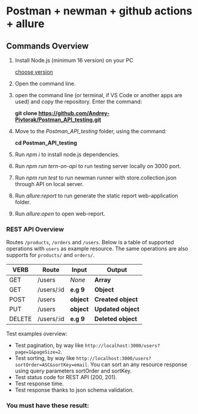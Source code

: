 # **Postman + newman + github actions + allure**

## **Commands Overview**
1. Install Node.js (minimum 16 version) on your PC

    [choose version](https://nodejs.org/en/download/releases/)

2. Open the command line.
3. open the command line (or terminal, if VS Code or another apps are used) and copy the repository. Enter the command:

    **git clone https://github.com/Andrey-Pivtorak/Postman_API_testing.git**

4. Move to the _Postman_API_testing_ folder, using the command:

    **cd Postman_API_testing**

5. Run _npm i_ to install node.js dependencies.
6. Run _npm run tern-on-api_ to run testing server locally on 3000 port.
7. Run _npm run test_ to run newman runner with store.collection.json through API on local server.
8. Run _allure:report_ to run generate the static report web-application folder.
9. Run _allure:open_ to open web-report.

### REST API Overview
Routes `/products`, `/orders` and `/users`. Below is a table of supported operations with `users` as example resource. The same operations are also supports for `products/` and `orders/`.

| VERB     |Route       |Input       |Output              |
|----------|------------|------------|--------------------|
| GET      | /users     | *None*     | **Array**          |
| GET      | /users/:id |  **e.g 9** | **Object**         |
| POST     | /users     | **object** | **Created object** |
| PUT      | /users     | **object** | **Updated object** |
| DELETE   | /users/:id | **e.g 9**  | **Deleted object** |

Test examples overview:
- Test pagination, by way like `http://localhost:3000/users?page=1&pageSize=2`.
- Test sorting, by way like `http://localhost:3000/users?sortOrder=ASC&sortKey=email`. You can sort an any resource response using query parameters sortOrder and sortKey.
-  Test status code for REST API (200, 201).
-  Test response time.
-  Test response thanks to json schema validation.

### You must have these result:

